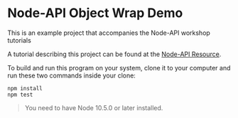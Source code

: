 # Node-API Object Wrap Demo

This is an example project that accompanies the Node-API workshop tutorials

A tutorial describing this project can be found at the [Node-API Resource](https://napi.inspiredware.com/getting-started/objectwrap.html).

To build and run this program on your system, clone it to your computer and run these two commands inside your clone:

```
npm install
npm test
```

> You need to have Node 10.5.0 or later installed. 